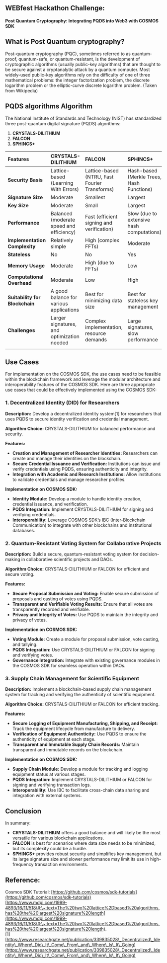 ## WEBfest Hackathon Challenge: 

#### Post Quantum Cryptography: Integrating PQDS into Web3 with COSMOS SDK

## What is Post Quantum cryptography?
Post-quantum cryptography (PQC), sometimes referred to as quantum-proof, quantum-safe, or quantum-resistant, is the development of cryptographic algorithms (usually public-key algorithms) that are thought to be secure against a cryptanalytic attack by a quantum computer. Most widely-used public-key algorithms rely on the difficulty of one of three mathematical problems: the integer factorization problem, the discrete logarithm problem or the elliptic-curve discrete logarithm problem. (Taken from Wikipedia)

## PQDS algorithms Algorithm

The National Institute of Standards and Technology (NIST) has standardized three post-quantum digital signature (PQDS) algorithms:

1. **CRYSTALS-DILITHIUM**  
2. **FALCON**  
3. **SPHINCS+**

| Features | CRYSTALS-DILITHIUM | FALCON | SPHINCS+ |
| :---- | :---- | :---- | :---- |
| **Security Basis** | Lattice-based (Learning With Errors) | Lattice-based (NTRU, Fast Fourier Transforms) | Hash-based (Merkle Trees, Hash Functions) |
| **Signature Size** | Moderate | Smallest | Largest |
| **Key Size** | Moderate | Small | Largest |
| **Performance** | Balanced (moderate speed and efficiency) | Fast (efficient signing and verification) | Slow (due to extensive hash computations) |
| **Implementation Complexity** | Relatively simple | High (complex FFTs) | Moderate |
| **Stateless** | No | No | Yes |
| **Memory Usage** | Moderate | High (due to FFTs) | Low |
| **Computational Overhead** | Moderate | Low | High |
| **Suitability for Blockchain** | A good balance for various applications | Best for minimizing data size | Best for stateless key management |
| **Challenges** | Larger signatures, and optimization needed | Complex implementation, resource demands | Large signatures, slow performance |
|  |  |  |  |

## Use Cases

For implementation on the COSMOS SDK, the use cases need to be feasible within the blockchain framework and leverage the modular architecture and interoperability features of the COSMOS SDK. Here are three appropriate use cases that could be effectively implemented using the COSMOS SDK:

### **1\. Decentralized Identity (DID) for Researchers**

**Description:** Develop a decentralized identity system\[1\] for researchers that uses PQDS to secure identity verification and credential management.

**Algorithm Choice:** CRYSTALS-DILITHIUM for balanced performance and security.

**Features:**

* **Creation and Management of Researcher Identities:** Researchers can create and manage their identities on the blockchain.  
* **Secure Credential Issuance and Verification:** Institutions can issue and verify credentials using PQDS, ensuring authenticity and integrity.  
* **Integration with Academic and Research Institutions:** Allow institutions to validate credentials and manage researcher profiles.

**Implementation on COSMOS SDK:**

* **Identity Module:** Develop a module to handle identity creation, credential issuance, and verification.  
* **PQDS Integration:** Implement CRYSTALS-DILITHIUM for signing and verifying credentials.  
* **Interoperability:** Leverage COSMOS SDK’s IBC (Inter-Blockchain Communication) to integrate with other blockchains and institutional databases.

### **2\. Quantum-Resistant Voting System for Collaborative Projects**

**Description:** Build a secure, quantum-resistant voting system for decision-making in collaborative scientific projects and DAOs.

**Algorithm Choice:** CRYSTALS-DILITHIUM or FALCON for efficient and secure voting.

**Features:**

* **Secure Proposal Submission and Voting:** Enable secure submission of proposals and casting of votes using PQDS.  
* **Transparent and Verifiable Voting Results:** Ensure that all votes are transparently recorded and verifiable.  
* **Privacy and Integrity of Votes:** Use PQDS to maintain the integrity and privacy of votes.

**Implementation on COSMOS SDK:**

* **Voting Module:** Create a module for proposal submission, vote casting, and tallying.  
* **PQDS Integration:** Use CRYSTALS-DILITHIUM or FALCON for signing and verifying votes.  
* **Governance Integration:** Integrate with existing governance modules in the COSMOS SDK for seamless operation within DAOs.

### **3\. Supply Chain Management for Scientific Equipment**

**Description:** Implement a blockchain-based supply chain management system for tracking and verifying the authenticity of scientific equipment.

**Algorithm Choice:** CRYSTALS-DILITHIUM or FALCON for efficient tracking.

**Features:**

* **Secure Logging of Equipment Manufacturing, Shipping, and Receipt:** Track the equipment lifecycle from manufacture to delivery.  
* **Verification of Equipment Authenticity:** Use PQDS to ensure the authenticity of equipment at each stage.  
* **Transparent and Immutable Supply Chain Records:** Maintain transparent and immutable records on the blockchain.

**Implementation on COSMOS SDK:**

* **Supply Chain Module:** Develop a module for tracking and logging equipment status at various stages.  
* **PQDS Integration:** Implement CRYSTALS-DILITHIUM or FALCON for signing and verifying transaction logs.  
* **Interoperability:** Use IBC to facilitate cross-chain data sharing and integration with external systems.

## Conclusion

In summary:

* **CRYSTALS-DILITHIUM** offers a good balance and will likely be the most versatile for various blockchain applications.  
* **FALCON** is best for scenarios where data size needs to be minimized, but its complexity could be a hurdle.  
* **SPHINCS+** provides robust security and simplifies key management, but its large signature size and slower performance may limit its use in high-frequency transaction environments.

## 

## Reference:

Cosmos SDK Tutorial: [https://github.com/cosmos/sdk-tutorials](https://github.com/cosmos/sdk-tutorials)  
[https://www.mdpi.com/1999-4893/16/11/518\#:\~:text=The%20two%20lattice%2Dbased%20algorithms,has%20the%20largest%20signature%20length](https://www.mdpi.com/1999-4893/16/11/518\#:\~:text=The%20two%20lattice%2Dbased%20algorithms,has%20the%20largest%20signature%20length).  
\[1\] [https://www.researchgate.net/publication/339835028\_Decentralized\_Identity\_Where\_Did\_It\_Come\_From\_and\_Where\_Is\_It\_Going](https://www.researchgate.net/publication/339835028\_Decentralized\_Identity\_Where\_Did\_It\_Come\_From\_and\_Where\_Is\_It\_Going)

